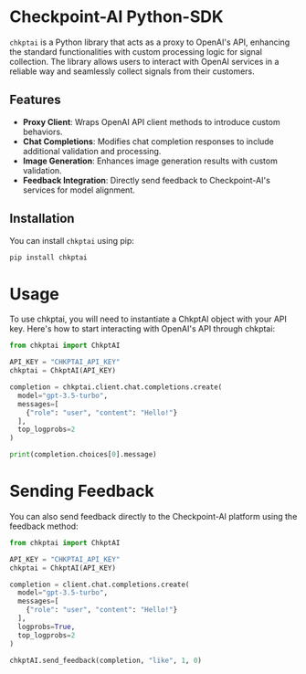# Checkpoint-AI Python-SDK

`chkptai` is a Python library that acts as a proxy to OpenAI's API, enhancing the standard functionalities with custom processing logic for signal collection. The library allows users to interact with OpenAI services in a reliable way and seamlessly collect signals from their customers.

## Features

- **Proxy Client**: Wraps OpenAI API client methods to introduce custom behaviors.
- **Chat Completions**: Modifies chat completion responses to include additional validation and processing.
- **Image Generation**: Enhances image generation results with custom validation.
- **Feedback Integration**: Directly send feedback to Checkpoint-AI's services for model alignment.

## Installation

You can install `chkptai` using pip:

```bash
pip install chkptai
```

# Usage

To use chkptai, you will need to instantiate a ChkptAI object with your API key. Here's how to start interacting with OpenAI's API through chkptai:

```python
from chkptai import ChkptAI

API_KEY = "CHKPTAI_API_KEY"
chkptai = ChkptAI(API_KEY)

completion = chkptai.client.chat.completions.create(
  model="gpt-3.5-turbo",
  messages=[
    {"role": "user", "content": "Hello!"}
  ],
  top_logprobs=2
)

print(completion.choices[0].message)
```

# Sending Feedback

You can also send feedback directly to the Checkpoint-AI platform using the feedback method:

``` python
from chkptai import ChkptAI

API_KEY = "CHKPTAI_API_KEY"
chkptai = ChkptAI(API_KEY)

completion = client.chat.completions.create(
  model="gpt-3.5-turbo",
  messages=[
    {"role": "user", "content": "Hello!"}
  ],
  logprobs=True,
  top_logprobs=2
)

chkptAI.send_feedback(completion, "like", 1, 0)
```


